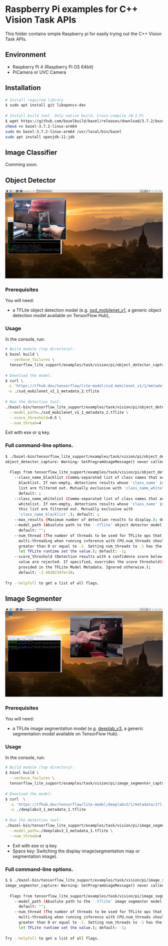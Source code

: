 # Raspberry Pi examples for C++ Vision Task APIs

This folder contains simple Raspberry pi for easily trying out the C++
Vision Task APIs.

## Environment
- Raspberry Pi 4 (Raspberry Pi OS 64bit)
- PiCamera or UVC Camera

## Installation
```bash
# Install required library
$ sudo apt install git libopencv-dev

# Install build tool. Only native build. Cross-compile (W.I.P)
$ wget https://github.com/bazelbuild/bazel/releases/download/3.7.2/bazel-3.7.2-linux-arm64
chmod +x bazel-3.7.2-linux-arm64
sudo mv bazel-3.7.2-linux-arm64 /usr/local/bin/bazel
sudo apt install openjdk-11-jdk
```

## Image Classifier

Comming soon.

## Object Detector
![detection](g3doc/detection.png)

### Prerequisites

You will need:

* a TFLite object detection model (e.g. [ssd_mobilenet_v1][2], a generic object
detection model available on TensorFlow Hub),

### Usage

In the console, run:

```bash
# Build module (top directory):
$ bazel build \
  --verbose_failures \
  tensorflow_lite_support/examples/task/vision/pi/object_detector_capture

# Download the model:
$ curl \
 -L 'https://tfhub.dev/tensorflow/lite-model/ssd_mobilenet_v1/1/metadata/2?lite-format=tflite' \
 -o ./ssd_mobilenet_v1_1_metadata_2.tflite

# Run the detection tool:
./bazel-bin/tensorflow_lite_support/examples/task/vision/pi/object_detector_capture \
  --model_path=./ssd_mobilenet_v1_1_metadata_2.tflite \
  --score_threshold=0.5 \
  --num_thread=4
```


Exit with ese or q key.<br>

### Full command-line options.
```bash
$ ./bazel-bin/tensorflow_lite_support/examples/task/vision/pi/object_detector_capture --help
object_detector_capture: Warning: SetProgramUsageMessage() never called

  Flags from tensorflow_lite_support/examples/task/vision/pi/object_detector_capture.cc:
    --class_name_blacklist (Comma-separated list of class names that acts as a
      blacklist. If non-empty, detections results whose 'class_name' is in this
      list are filtered out. Mutually exclusive with 'class_name_whitelist'.);
      default: ;
    --class_name_whitelist (Comma-separated list of class names that acts as a
      whitelist. If non-empty, detections results whose 'class_name' is not in
      this list are filtered out. Mutually exclusive with
      'class_name_blacklist'.); default: ;
    --max_results (Maximum number of detection results to display.); default: 5;
    --model_path (Absolute path to the '.tflite' object detector model.);
      default: "";
    --num_thread (The number of threads to be used for TFLite ops that support
      multi-threading when running inference with CPU.num_threads should be
      greater than 0 or equal to -1. Setting num_threads to -1 has the effect to
      let TFLite runtime set the value.); default: -1;
    --score_threshold (Detection results with a confidence score below this
      value are rejected. If specified, overrides the score threshold(s)
      provided in the TFLite Model Metadata. Ignored otherwise.);
      default: -3.40282347e+38;

Try --helpfull to get a list of all flags.
```

## Image Segmenter
![segmentation](g3doc/segmentation.png)

### Prerequisites

You will need:

* a TFLite image segmentation model (e.g. [deeplab_v3][3], a generic segmentation model available on TensorFlow Hub).

### Usage

In the console, run:

```bash
# Build module (top directory):
$ bazel build \
  --verbose_failures \
  tensorflow_lite_support/examples/task/vision/pi/image_segmenter_capture

# Download the model:
$ curl  \
  -L 'https://tfhub.dev/tensorflow/lite-model/deeplabv3/1/metadata/1?lite-format=tflite'  \
  -o ./deeplabv3_1_metadata_1.tflite

# Run the detection tool:
./bazel-bin/tensorflow_lite_support/examples/task/vision/pi/image_segmenter_capture \
  --model_path=./deeplabv3_1_metadata_1.tflite \
  --num_thread=4
```

- Exit with ese or q key.
- Space key: Switching the display image(segmentation map or segmentation image).

### Full command-line options.
```bash
$ $ ./bazel-bin/tensorflow_lite_support/examples/task/vision/pi/image_segmenter_capture --help
image_segmenter_capture: Warning: SetProgramUsageMessage() never called

  Flags from tensorflow_lite_support/examples/task/vision/pi/image_segmenter_capture.cc:
    --model_path (Absolute path to the '.tflite' image segmenter model.);
      default: "";
    --num_thread (The number of threads to be used for TFLite ops that support
      multi-threading when running inference with CPU.num_threads should be
      greater than 0 or equal to -1. Setting num_threads to -1 has the effect to
      let TFLite runtime set the value.); default: -1;

Try --helpfull to get a list of all flags.
```

[1]: https://tfhub.dev/google/lite-model/aiy/vision/classifier/birds_V1/3
[2]: https://tfhub.dev/tensorflow/lite-model/ssd_mobilenet_v1/1/metadata/2
[3]: https://tfhub.dev/tensorflow/lite-model/deeplabv3/1/metadata/2
